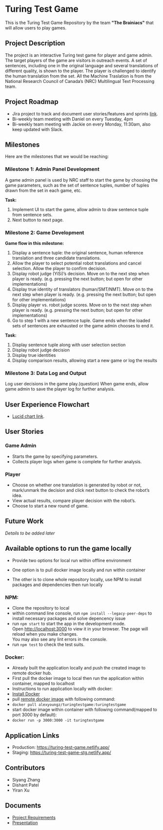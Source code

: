 # Turing Test Game
This is the Turing Test Game Repository by the team **"The Brainiacs"** that will allow users to play games.

## Project Description
The project is an interactive Turing test game for player and game admin. The target players of the game are visitors in outreach events. A set of sentences, including one in the original language and several translations of different quality, is shown to the player. The player is challenged to identify the human translation from the set. All the Machine Traslation is from the National Research Council of Canada’s (NRC) Multilingual Text Processing team.

## Project Roadmap

* Jira project to track and document user stories/features and sprints [link](https://siyangzhang.atlassian.net/jira/software/projects/TTG/boards/2).
* Bi-weekly team meeting with Daniel on every Tuesday, 4pm
* Bi-weekly team meeting with Jackie on every Monday, 11:30am, also keep updated with Slack.

## Milestones
Here are the milestones that we would be reaching:

### Milestone 1: Admin Panel Development
A game admin panel is used by NRC staff to start the game by choosing the game parameters, such as the set of sentence tuples, number of tuples drawn from the set in each game, etc.

**Task:**
1. Implement UI to start the game, allow admin to draw sentence tuple from sentence sets. 
2. Next button to next page.

### Milestone 2: Game Development
**Game flow in this milestone:**
1. Display a sentence tuple: the original sentence, human reference translation and three candidate translations.
2. Allow the player to select potential robot translations and cancel selection. Allow the player to confirm decision.
3. Display robot judge (YiSi)’s decision. Move on to the next step when player is ready. (e.g. pressing the next button; but open for other implementations)
4. Display true identity of translators (human/SMT/NMT). Move on to the next step when player is ready. (e.g. pressing the next button; but open for other implementations)
5. Display player vs. robot judge scores. Move on to the next step when player is ready. (e.g. pressing the next button; but open for other implementations)
6. Go to step 1 with a new sentence tuple. Game ends when the loaded sets of sentences are exhausted or the game admin chooses to end it.

**Task:**
1. Display sentence tuple along with user selection section
2. Display robot judge decision
3. Display true identities
4. Display comparison results, allowing start a new game or log the results

### Milestone 3: Data Log and Output
Log user decisions in the game play.(question)
When game ends, allow game admin to save the player log for further analysis.

## User Experience Flowchart   
* [Lucid chart link](https://lucid.app/lucidchart/558ca1b9-91ad-4aba-b89b-14e96a641019/edit?viewport_loc=61%2C-156%2C1935%2C1555%2C0_0&invitationId=inv_673d2537-0e21-4ddd-bd03-db72b98c2599#).

## User Stories

### Game Admin
* Starts the game by specifying parameters.
* Collects player logs when game is complete for further analysis.

### Player
* Choose on whether one translation is generated by robot or not, mark/unmark the decision and click next button to check the robot’s idea.
* View actual results, compare player decision with the robot’s.
* Choose to start a new round of game.

## Future Work
*Details to be added later*

## Available options to run the game locally

* Provide two options for local run within offline environment 

* One option is to pull docker image locally and run within container 

* The other is to clone whole repository locally, use NPM to install packages and dependencies then run locally

### NPM:

* Clone the repository to local
* within command line console, run `npm install --legacy-peer-deps` to install necessary packages and solve depencency issue
* run `npm start` to start the app in the development mode.\
Open [http://localhost:3000](http://localhost:3000) to view it in your browser.
The page will reload when you make changes.\
You may also see any lint errors in the console.
* run `npm test` to check the test suits.

### Docker: 
* Already built the application locally and push the created image to remote docker hub.
* First pull the docker image to local then run the application within container, mapped to localhost
* Instructions to run application locally with docker:
* [Install Docker](https://docs.docker.com/desktop/)
* pull [remote docker image](https://hub.docker.com/r/alexyoungz/turingtestgame/tags) with following command:
* `docker pull alexyoungz/turingtestgame:turingtestgame`
* start docker image within container with following command(mapped to port 3000 by default):  
* `docker run -p 3000:3000 -it turingtestgame`

## Application Links
* Production: https://turing-test-game.netlify.app/
* Staging: https://turing-test-game-stg.netlify.app/

## Contributors
* Siyang Zhang
* Dishant Patel
* Yiran Xu

## Documents
* [Project Requirements](docs/Project%20Requirements.docx)
* [Presentation](docs/Presentation.pptx)
